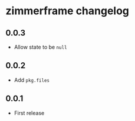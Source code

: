 # zimmerframe changelog

## 0.0.3

- Allow state to be `null`

## 0.0.2

- Add `pkg.files`

## 0.0.1

- First release
